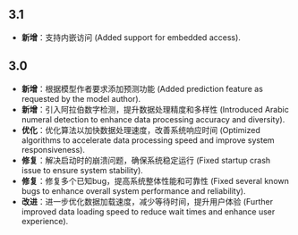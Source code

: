 ## 3.1
- **新增**：支持内嵌访问 (Added support for embedded access).

## 3.0
- **新增**：根据模型作者要求添加预测功能 (Added prediction feature as requested by the model author).
- **新增**：引入阿拉伯数字检测，提升数据处理精度和多样性 (Introduced Arabic numeral detection to enhance data processing accuracy and diversity).
- **优化**：优化算法以加快数据处理速度，改善系统响应时间 (Optimized algorithms to accelerate data processing speed and improve system responsiveness).
- **修复**：解决启动时的崩溃问题，确保系统稳定运行 (Fixed startup crash issue to ensure system stability).
- **修复**：修复多个已知bug，提高系统整体性能和可靠性 (Fixed several known bugs to enhance overall system performance and reliability).
- **改进**：进一步优化数据加载速度，减少等待时间，提升用户体验 (Further improved data loading speed to reduce wait times and enhance user experience).
